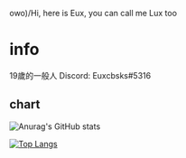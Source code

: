 owo)/Hi, here is Eux, you can call me Lux too

# info
19歲的一般人
Discord: Euxcbsks#5316

## chart
![Anurag's GitHub stats](https://github-readme-stats.vercel.app/api?username=euxcbsks&show_icons=true&theme=tokyonight)

[![Top Langs](https://github-readme-stats.vercel.app/api/top-langs/?username=euxcbsks&exclude_repo=My-Colony-Wiki_template-and-module,My-Colony_Translation,My-Colony-2_Translation&layout=compact)](https://github.com/anuraghazra/github-readme-stats)
